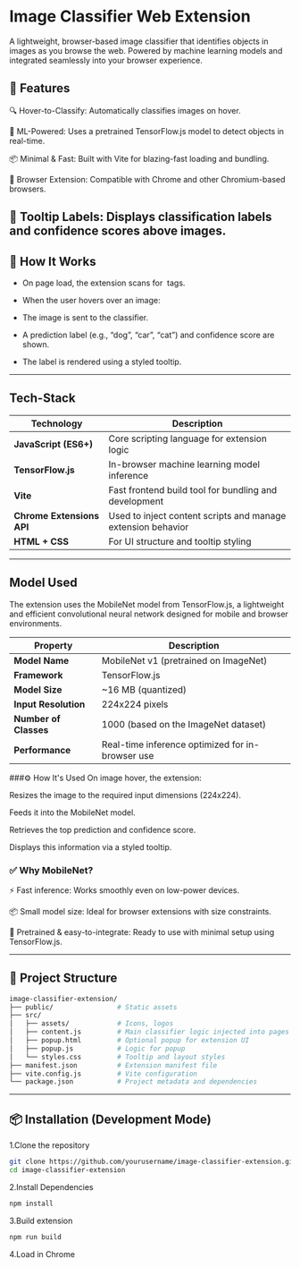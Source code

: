 # Image Classifier Web Extension
A lightweight, browser-based image classifier that identifies objects in images as you browse the web. Powered by machine learning models and integrated seamlessly into your browser experience.

## 🚀 Features
🔍 Hover-to-Classify: Automatically classifies images on hover.

🧠 ML-Powered: Uses a pretrained TensorFlow.js model to detect objects in real-time.

📦 Minimal & Fast: Built with Vite for blazing-fast loading and bundling.

🧩 Browser Extension: Compatible with Chrome and other Chromium-based browsers.

💬 Tooltip Labels: Displays classification labels and confidence scores above images.
---
## 🧪 How It Works
- On page load, the extension scans for <img> tags.

- When the user hovers over an image:

- The image is sent to the classifier.

- A prediction label (e.g., “dog”, “car”, “cat”) and confidence score are shown.

- The label is rendered using a styled tooltip.
---
## Tech-Stack 

| Technology                | Description                                                  |
| ------------------------- | ------------------------------------------------------------ |
| **JavaScript (ES6+)**     | Core scripting language for extension logic                  |
| **TensorFlow\.js**        | In-browser machine learning model inference                  |
| **Vite**                  | Fast frontend build tool for bundling and development        |
| **Chrome Extensions API** | Used to inject content scripts and manage extension behavior |
| **HTML + CSS**            | For UI structure and tooltip styling                         |
---
## Model Used
The extension uses the MobileNet model from TensorFlow.js, a lightweight and efficient convolutional neural network designed for mobile and browser environments.

| Property              | Description                                      |
| --------------------- | ------------------------------------------------ |
| **Model Name**        | MobileNet v1 (pretrained on ImageNet)            |
| **Framework**         | TensorFlow\.js                                   |
| **Model Size**        | \~16 MB (quantized)                              |
| **Input Resolution**  | 224x224 pixels                                   |
| **Number of Classes** | 1000 (based on the ImageNet dataset)             |
| **Performance**       | Real-time inference optimized for in-browser use |

###⚙️ How It's Used
On image hover, the extension:

Resizes the image to the required input dimensions (224x224).

Feeds it into the MobileNet model.

Retrieves the top prediction and confidence score.

Displays this information via a styled tooltip.

### ✅ Why MobileNet?
⚡ Fast inference: Works smoothly even on low-power devices.

📦 Small model size: Ideal for browser extensions with size constraints.

🔧 Pretrained & easy-to-integrate: Ready to use with minimal setup using TensorFlow.js.


---
## 📁 Project Structure
```bash
image-classifier-extension/
├── public/                # Static assets
├── src/
│   ├── assets/            # Icons, logos
│   ├── content.js         # Main classifier logic injected into pages
│   ├── popup.html         # Optional popup for extension UI
│   ├── popup.js           # Logic for popup
│   └── styles.css         # Tooltip and layout styles
├── manifest.json          # Extension manifest file
├── vite.config.js         # Vite configuration
└── package.json           # Project metadata and dependencies
```
---
## 📦 Installation (Development Mode)
1.Clone the repository
```bash
git clone https://github.com/yourusername/image-classifier-extension.git
cd image-classifier-extension
```
2.Install Dependencies
```bash
npm install
```
3.Build extension
```bash
npm run build
```
4.Load in Chrome
